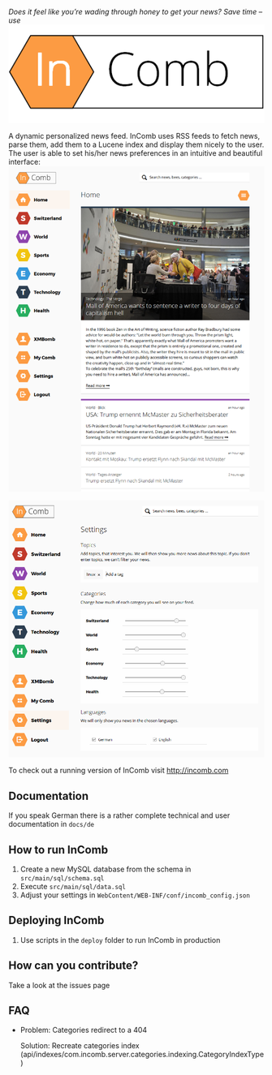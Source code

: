 _Does it feel like you’re wading through honey to get your news? Save time – use_
![InComb](/WebContent/img/logo.png?raw=true)


A dynamic personalized news feed.
InComb uses RSS feeds to fetch news, parse them, add them to a Lucene index and display them nicely to the user.
The user is able to set his/her news preferences in an intuitive and beautiful interface:
![User Settings](/docs/startpage.png?raw=true)


![User Settings](/docs/user-settings.png?raw=true)

To check out a running version of InComb visit http://incomb.com

## Documentation
If you speak German there is a rather complete technical and user documentation in `docs/de`

## How to run InComb
1. Create a new MySQL database from the schema in `src/main/sql/schema.sql`
2. Execute `src/main/sql/data.sql`
3. Adjust your settings in `WebContent/WEB-INF/conf/incomb_config.json`

## Deploying InComb
1. Use scripts in the `deploy` folder to run InComb in production

## How can you contribute?
Take a look at the issues page

## FAQ
- Problem: Categories redirect to a 404

  Solution: Recreate categories index (api/indexes/com.incomb.server.categories.indexing.CategoryIndexType)

